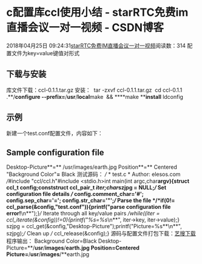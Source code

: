 # c配置库ccl使用小结 - starRTC免费im直播会议一对一视频 - CSDN博客
2018年04月25日 09:24:31[starRTC免费IM直播会议一对一视频](https://me.csdn.net/elesos)阅读数：314
配置文件为key=value键值对形式
## 下载与安装
库文件下载：ccl-0.1.1.tar.gz
安装：
 tar -zxvf ccl-0.1.1.tar.gz 
cd ccl-0.1.1
.**/**configure --prefix=**/**usr**/****local****make  && ****make ****install**
 ldconfig
## 示例
新建一个test.conf配置文件，内容如下：
## Sample configuration file 
Desktop-Picture**=** /usr/images/earth.jpg Position**=** Centered "Background Color"**=** Black
测试源码：
*/* * test.c * Author: elesos.com */*#include "ccl/ccl.h"#include <stdio.h>int main(int argc,char**argv){struct ccl_t            config;conststruct ccl_pair_t *iter;char*szjpg = NULL;*/* Set configuration file details */*
	config.comment_char='#';
	config.sep_char='=';
	config.str_char='"';*/* Parse the file */*if(0!= ccl_parse(&config,"test.conf")){printf("parse configuration file error!**\n**");}*/* Iterate through all key/value pairs */*while((iter = ccl_iterate(&config))!=0){printf("%s=%s**\n**", iter->key, iter->value);}
 
	szjpg = ccl_get(&config,"Desktop-Picture");printf("Picture=%s**\n**", szjpg);*/* Clean up */*
	ccl_release(&config);}
源码与配置文件打包下载：[艺搜下载](http://dl.vmall.com/c0lt0r4g24)
程序输出：
Background Color=Black
Desktop-Picture=**/**usr**/**images**/**earth.jpg
Position=Centered
Picture=**/**usr**/**images**/**earth.jpg
